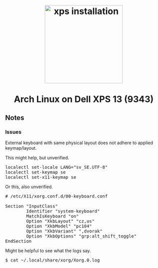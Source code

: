 <h1 align="center">
	<a href="https://github.com/fehawen/arch-guide/blob/master/docs/INSTALL.md">
		<img alt="xps installation" src="https://user-images.githubusercontent.com/36552788/59856089-7df2d100-9376-11e9-906a-cc3f8a6d6001.png" width="250">
	</a>
	<br>
	<br>
	Arch Linux on Dell XPS 13 (9343)
	</h1>

## Notes

### Issues

External keyboard with same physical layout does not adhere to applied keymap/layout.

This might help, but unverified.

<pre>
localectl set-locale LANG="sv_SE.UTF-8"
localectl set-keymap se
localectl set-x11-keymap se
</pre>

Or this, also unverified.

<pre>
# /etc/X11/xorg.conf.d/00-keyboard.conf

Section "InputClass"
        Identifier "system-keyboard"
        MatchIsKeyboard "on"
        Option "XkbLayout" "cz,us"
        Option "XkbModel" "pc104"
        Option "XkbVariant" ",dvorak"
        Option "XkbOptions" "grp:alt_shift_toggle"
EndSection
</pre>

Might be helpful to see what the logs say.

<pre>
$ cat ~/.local/share/xorg/Xorg.0.log
</pre>
